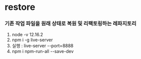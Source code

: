 # restore
### 기존 작업 파일을 원래 상태로 복원 및 리팩토링하는 레파지토리
1. node -v 12.16.2
2. npm i -g live-server
3. 실행 : live-server --port=8888
4. npm i npm-run-all --save-dev
